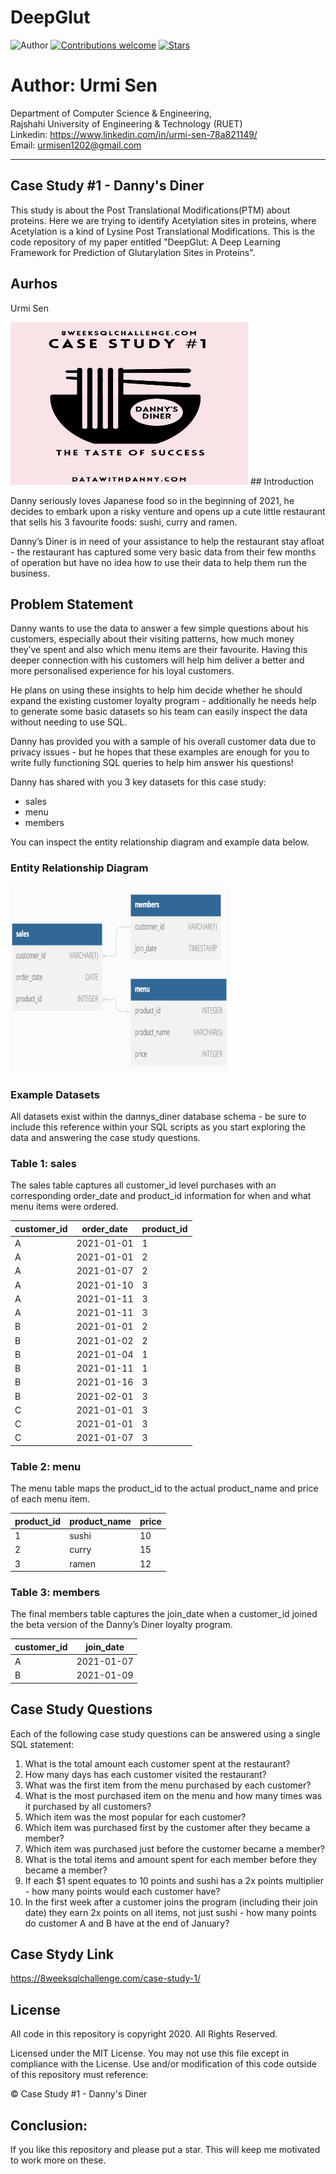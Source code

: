 # DeepGlut
![Author](https://img.shields.io/badge/author-urmisen-orange)
[![Contributions welcome](https://img.shields.io/badge/contributions-welcome-brightgreen.svg?style=flat)](https://github.com/urmisen/Thesis)
[![Stars](https://img.shields.io/github/stars/urmisen/Thesis.svg?style=social)](https://github.com/urmisen/Thesis/stargazers)

# Author: Urmi Sen

Department of Computer Science & Engineering, </br>
Rajshahi University of Engineering & Technology (RUET) </br>
Linkedin: https://www.linkedin.com/in/urmi-sen-78a821149/ </br>
Email: urmisen1202@gmail.com <br>

<hr>

## Case Study #1 - Danny's Diner
This study is about the Post Translational Modifications(PTM) about proteins. Here we are  trying to identify Acetylation sites in proteins, where Acetylation is a kind of Lysine Post Translational Modifications. This is the code repository of my paper entitled "DeepGlut: A Deep Learning Framework for Prediction of Glutarylation Sites in Proteins".

## Aurhos
Urmi Sen

<img src="https://github.com/urmisen/OOP_Data_Structure_and_Algorithm/blob/main/SQL/Danny%20Ma's%208%20Week%20SQL%20Challenge/Case%20Study%20%231%20-%20Danny's%20Diner/case_1.PNG" alt="alt text" width="380" height="260">
## Introduction

Danny seriously loves Japanese food so in the beginning of 2021, he decides to embark upon a risky venture and opens up a cute little restaurant that sells his 3 favourite foods: sushi, curry and ramen.

Danny’s Diner is in need of your assistance to help the restaurant stay afloat - the restaurant has captured some very basic data from their few months of operation but have no idea how to use their data to help them run the business.
## Problem Statement

Danny wants to use the data to answer a few simple questions about his customers, especially about their visiting patterns, how much money they’ve spent and also which menu items are their favourite. Having this deeper connection with his customers will help him deliver a better and more personalised experience for his loyal customers.

He plans on using these insights to help him decide whether he should expand the existing customer loyalty program - additionally he needs help to generate some basic datasets so his team can easily inspect the data without needing to use SQL.

Danny has provided you with a sample of his overall customer data due to privacy issues - but he hopes that these examples are enough for you to write fully functioning SQL queries to help him answer his questions!

Danny has shared with you 3 key datasets for this case study:
* sales
* menu
* members

You can inspect the entity relationship diagram and example data below.

### Entity Relationship Diagram
<img src="https://github.com/urmisen/OOP_Data_Structure_and_Algorithm/blob/main/SQL/Danny%20Ma's%208%20Week%20SQL%20Challenge/Case%20Study%20%231%20-%20Danny's%20Diner/ER_diagram.PNG" alt="alt text" width="350" height="300">

### Example Datasets
All datasets exist within the dannys_diner database schema - be sure to include this reference within your SQL scripts as you start exploring the data and answering the case study questions.

### Table 1: sales
The sales table captures all customer_id level purchases with an corresponding order_date and product_id information for when and what menu items were ordered.

|       __customer_id__      |       __order_date__         |           __product_id__           |
|----------------------------|------------------------------|------------------------------------|
|             A              |         2021-01-01           |                  1                 | 
|             A              |         2021-01-01           |                  2                 | 
|             A              |         2021-01-07           |                  2                 | 
|             A              |         2021-01-10           |                  3                 | 
|             A              |         2021-01-11           |                  3                 | 
|             A              |         2021-01-11           |                  3                 | 
|             B              |         2021-01-01           |                  2                 |
|             B              |         2021-01-02           |                  2                 |
|             B              |         2021-01-04           |                  1                 |
|             B              |         2021-01-11           |                  1                 |
|             B              |         2021-01-16           |                  3                 |
|             B              |         2021-02-01           |                  3                 |
|             C              |         2021-01-01           |                  3                 | 
|             C              |         2021-01-01           |                  3                 | 
|             C              |         2021-01-07           |                  3                 | 


### Table 2: menu
The menu table maps the product_id to the actual product_name and price of each menu item.

|       __product_id__       |       __product_name__  |           __price__         |
|----------------------------|-------------------------|-----------------------------|
|             1              |         sushi           |               10            | 
|             2              |         curry           |               15            | 
|             3              |         ramen           |               12            | 

### Table 3: members
The final members table captures the join_date when a customer_id joined the beta version of the Danny’s Diner loyalty program.

|       __customer_id__      |       __join_date__     |
|----------------------------|-------------------------|
|             A              |         2021-01-07      |  
|             B              |         2021-01-09      |


## Case Study Questions

Each of the following case study questions can be answered using a single SQL statement:

1. What is the total amount each customer spent at the restaurant?
2. How many days has each customer visited the restaurant?
3. What was the first item from the menu purchased by each customer?
4. What is the most purchased item on the menu and how many times was it purchased by all customers?
5. Which item was the most popular for each customer?
6. Which item was purchased first by the customer after they became a member?
7.  Which item was purchased just before the customer became a member?
8. What is the total items and amount spent for each member before they became a member?
9. If each $1 spent equates to 10 points and sushi has a 2x points multiplier - how many points would each customer have?
10. In the first week after a customer joins the program (including their join date) they earn 2x points on all items, not just sushi - how many points do customer A and B have at the end of January?

## Case Stydy Link
https://8weeksqlchallenge.com/case-study-1/ </br>

## License

All code in this repository is copyright 2020. All Rights Reserved.

Licensed under the MIT License. You may not use this file except in compliance with the License. Use and/or modification of this code outside of this repository must reference:

© Case Study #1 - Danny's Diner

## Conclusion:
If you like this repository and please put a star. This will keep me motivated to work more on these. 
